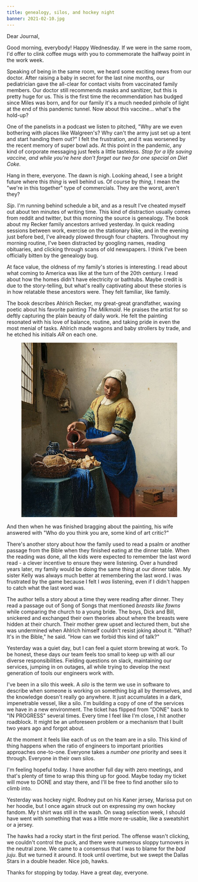 ```yaml
---
title: genealogy, silos, and hockey night
banner: 2021-02-10.jpg
---
```


Dear Journal,

Good morning, everybody!  Happy Wednesday.  If we were in the same
room, I'd offer to clink coffee mugs with you to commemorate the
halfway point in the work week.

Speaking of being in the same room, we heard some exciting news from
our doctor.  After raising a baby in secret for the last nine months,
our pediatrician gave the all-clear for contact visits from vaccinated
family members.  Our doctor still recommends masks and sanitizer, but
this is pretty huge for us.  This is the first time the recommendation
has budged since Miles was born, and for our family it's a much needed
pinhole of light at the end of this pandemic tunnel.  Now about this
vaccine... what's the hold-up?

One of the panelists in a podcast we listen to pitched, "Why are we
even bothering with places like Walgreen's?  Why can't the army just
set up a tent and start handing them out?"  I felt the frustration,
and it was worsened by the recent memory of super bowl ads.  At this
point in the pandemic, any kind of corporate messaging just feels a
little tasteless.  _Stop for a life saving vaccine, and while you're
here don't forget our two for one special on Diet Coke._

Hang in there, everyone.  The dawn is nigh.  Looking ahead, I see a
bright future where this _thing_ is well behind us.  Of course by
_thing_, I mean the "we're in this together" type of commercials.
They are the worst, aren't they?

_Sip_.  I'm running behind schedule a bit, and as a result I've
cheated myself out about ten minutes of writing time.  This kind of
distraction usually comes from reddit and twitter, but this morning
the source is genealogy.  The book about my Recker family ancestors
arrived yesterday.  In quick reading sessions between work, exercise
on the stationary bike, and in the evening just before bed, I've
already plowed through four chapters.  Throughout my morning routine,
I've been distracted by googling names, reading obituaries, and
clicking through scans of old newspapers.  I think I've been
officially bitten by the genealogy bug.

At face value, the oldness of my family's stories is interesting.  I
read about what coming to America was like at the turn of the 20th
century.  I read about how the homes didn't have electricity or
bathtubs.  Maybe credit is due to the story-telling, but what's really
captivating about these stories is in how relatable these ancestors
were.  They felt familiar, like family.

The book describes Ahlrich Recker, my great-great grandfather, waxing
poetic about his favorite painting _The Milkmaid_.  He praises the
artist for so deftly capturing the plain beauty of daily work.  He
felt the painting resonated with his love of balance, routine, and
taking pride in even the most menial of tasks.  Ahlrich made wagons
and baby strollers by trade, and he etched his initials _AR_ on each
one.

<figure>
<a href="/images/2021-02-10-the-milk-maid.jpg">
<img alt="2021 02 10 the milk maid" src="/images/2021-02-10-the-milk-maid.jpg"/>
</a>
</figure>

And then when he was finished bragging about the painting, his wife
answered with "Who do you think you are, some kind of art critic?"

There's another story about how the family used to read a psalm or
another passage from the Bible when they finished eating at the dinner
table.  When the reading was done, all the kids were expected to
remember the last word read - a clever incentive to ensure they were
listening.  Over a hundred years later, my family would be doing the
same thing at our dinner table.  My sister Kelly was always much
better at remembering the last word.  I was frustrated by the game
because I felt I _was_ listening, even if I didn't happen to catch
what the last word was.

The author tells a story about a time they were reading after dinner.
They read a passage out of Song of Songs that mentioned _breasts like
fawns_ while comparing the church to a young bride.  The boys, Dick
and Bill, snickered and exchanged their own theories about where the
breasts were hidden at their church.  Their mother grew upset and
lectured them, but she was undermined when Ahlrich himself couldn't
resist joking about it.  "What?  It's in the Bible," he said.  "How
can we forbid this kind of talk?"

Yesterday was a quiet day, but I can feel a quiet storm brewing at
work.  To be honest, these days our team feels too small to keep up
with all our diverse responsibilities.  Fielding questions on slack,
maintaining our services, jumping in on outages, all while trying to
develop the next generation of tools our engineers work with.

I've been in a silo this week.  A _silo_ is the term we use in
software to describe when someone is working on something big all by
themselves, and the knowledge doesn't really go anywhere.  It just
accumulates in a dark, impenetrable vessel, like a silo.  I'm building
a copy of one of the services we have in a new environment.  The
ticket has flipped from "DONE" back to "IN PROGRESS" several times.
Every time I feel like I'm close, I hit another roadblock.  It might
be an unforeseen problem or a mechanism that I built two years ago and
forgot about.

At the moment it feels like each of us on the team are in a silo.
This kind of thing happens when the ratio of engineers to important
priorities approaches one-to-one.  Everyone takes a _number one_
priority and sees it through.  Everyone in their own silos.

I'm feeling hopeful today.  I have another full day with zero
meetings, and that's plenty of time to wrap this thing up for good.
Maybe today my ticket will move to DONE and stay there, and I'll be
free to find another silo to climb into.

Yesterday was hockey night.  Rodney put on his Kaner jersey, Marissa
put on her hoodie, but I once again struck out on expressing my own
hockey fandom.  My t shirt was still in the wash.  On swag selection
week, I should have went with something that was a little more
re-usable, like a sweatshirt or a jersey.

The hawks had a rocky start in the first period.  The offense wasn't
clicking, we couldn't control the puck, and there were numerous sloppy
turnovers in the neutral zone.  We came to a consensus that I was to
blame for the _bad juju_.  But we turned it around.  It took until
overtime, but we swept the Dallas Stars in a double header.  Nice job,
hawks.

Thanks for stopping by today.  Have a great day, everyone.
